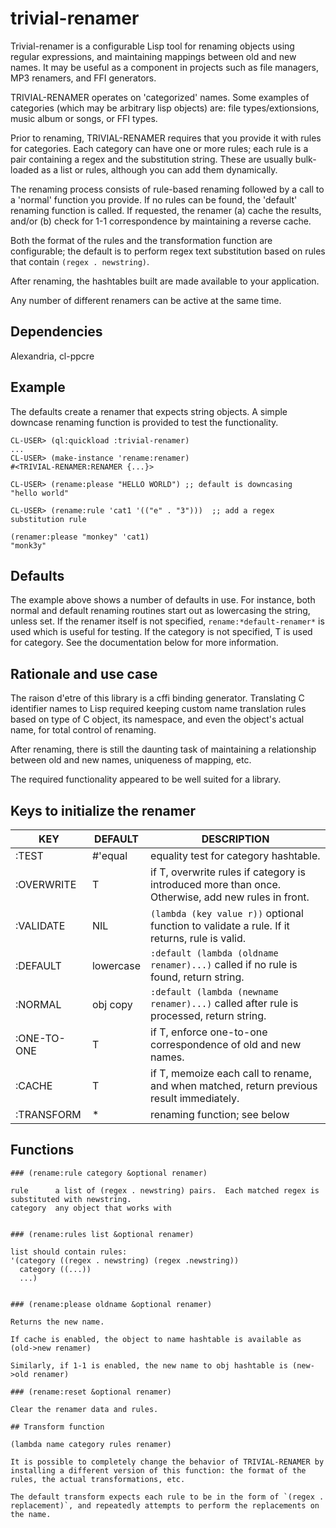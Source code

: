 # trivial-renamer

Trivial-renamer is a configurable Lisp tool for renaming objects using regular expressions, and maintaining mappings between old and new names.  It may be useful as a component in projects such as file managers, MP3 renamers, and FFI generators.

TRIVIAL-RENAMER operates on 'categorized' names.  Some examples of categories (which may be arbitrary lisp objects) are: file types/extionsions, music album or songs, or FFI types. 

Prior to renaming, TRIVIAL-RENAMER requires that you provide it with rules for categories.  Each category can have one or more rules; each rule is a pair containing a regex and the substitution string.  These are usually bulk-loaded as a list or rules, although you can add them dynamically.  

The renaming process consists of rule-based renaming followed by a call to a 'normal' function you provide.  If no rules can be found, the 'default' renaming function is called.  If requested, the renamer (a) cache the results, and/or (b) check for 1-1 correspondence by maintaining a reverse cache.

Both the format of the rules and the transformation function are configurable; the default is to perform regex text substitution based on rules that contain `(regex . newstring)`.

After renaming, the hashtables built are made available to your application.  

Any number of different renamers can be active at the same time.

## Dependencies

Alexandria, cl-ppcre

## Example

The defaults create a renamer that expects string objects.  A simple downcase renaming function is provided to test the functionality.  

```
CL-USER> (ql:quickload :trivial-renamer)
...
CL-USER> (make-instance 'rename:renamer)
#<TRIVIAL-RENAMER:RENAMER {...}>

CL-USER> (rename:please "HELLO WORLD") ;; default is downcasing
"hello world"

CL-USER> (rename:rule 'cat1 '(("e" . "3")))  ;; add a regex substitution rule

(renamer:please "monkey" 'cat1)
"monk3y"
```
## Defaults

The example above shows a number of defaults in use.  For instance, both normal and default renaming routines start out as lowercasing the string, unless set.  If the renamer itself is not specified, `rename:*default-renamer*` is used which is useful for testing.  If the category is not specified, T is used for category.  See the documentation below for more information.

## Rationale and use case

The raison d'etre of this library is a cffi binding generator.  Translating C identifier names to Lisp required keeping custom name translation rules based on type of C object, its namespace, and even the object's actual name, for total control of renaming.

After renaming, there is still the daunting task of maintaining a relationship between old and new names, uniqueness of mapping, etc.

The required functionality appeared to be well suited for a library.


## Keys to initialize the renamer

 KEY | DEFAULT | DESCRIPTION
 --- | ------- | -----------
:TEST | #'equal | equality test for category hashtable.
:OVERWRITE | T | if T, overwrite rules if category is introduced more than once. Otherwise, add new rules in front.
:VALIDATE | NIL |`(lambda (key value r))` optional function to validate a rule.  If it returns, rule is valid.
:DEFAULT | lowercase | `:default (lambda (oldname renamer)...)` called if no rule is found, return string.
:NORMAL | obj copy | `:default (lambda (newname renamer)...)` called after rule is processed, return string.
:ONE-TO-ONE | T | if T, enforce one-to-one correspondence of old and new names.
:CACHE | T | if T, memoize each call to rename, and when matched, return previous result immediately.
:TRANSFORM | * | renaming function; see below

## Functions

```
### (rename:rule category &optional renamer)

rule      a list of (regex . newstring) pairs.  Each matched regex is substituted with newstring.
category  any object that works with 


### (rename:rules list &optional renamer)

list should contain rules:
'(category ((regex . newstring) (regex .newstring))
  category ((...))
  ...)
  

### (rename:please oldname &optional renamer)

Returns the new name.

If cache is enabled, the object to name hashtable is available as (old->new renamer)  

Similarly, if 1-1 is enabled, the new name to obj hashtable is (new->old renamer)

### (rename:reset &optional renamer)

Clear the renamer data and rules.

## Transform function

(lambda name category rules renamer)

It is possible to completely change the behavior of TRIVIAL-RENAMER by installing a different version of this function: the format of the rules, the actual transformations, etc.

The default transform expects each rule to be in the form of `(regex . replacement)`, and repeatedly attempts to perform the replacements on the name.

